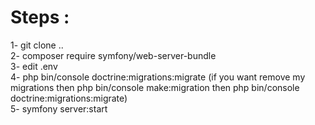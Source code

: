 # Steps :
1- git clone .. <br>
2- composer require symfony/web-server-bundle <br>
3- edit .env <br>
4- php bin/console doctrine:migrations:migrate (if you want remove my migrations then php bin/console make:migration then php bin/console doctrine:migrations:migrate)<br>
5- symfony server:start <br>

